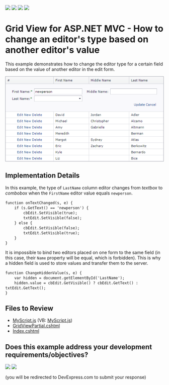 <!-- default badges list -->
![](https://img.shields.io/endpoint?url=https://codecentral.devexpress.com/api/v1/VersionRange/128552131/14.1.3%2B)
[![](https://img.shields.io/badge/Open_in_DevExpress_Support_Center-FF7200?style=flat-square&logo=DevExpress&logoColor=white)](https://supportcenter.devexpress.com/ticket/details/E4825)
[![](https://img.shields.io/badge/📖_How_to_use_DevExpress_Examples-e9f6fc?style=flat-square)](https://docs.devexpress.com/GeneralInformation/403183)
[![](https://img.shields.io/badge/💬_Leave_Feedback-feecdd?style=flat-square)](#does-this-example-address-your-development-requirementsobjectives)
<!-- default badges end -->

# Grid View for ASP.NET MVC - How to change an editor's type based on another editor's value

This example demonstrates how to change the editor type for a certain field based on the value of another editor in the edit form. 

![](grid-edit-form.png)

## Implementation Details

In this example, the type of `LastName` column editor changes from _textbox_ to _combobox_ when the `FirstName` editor value equals `newperson`.

```jscript
﻿function onTextChanged(s, e) {
    if (s.GetText() == 'newperson') {
        cbEdit.SetVisible(true);
        txtEdit.SetVisible(false);
    } else {
        cbEdit.SetVisible(false);
        txtEdit.SetVisible(true);
    }
}
```

It is impossible to bind two editors placed on one form to the same field (in this case, their `Name` property will be equal, which is forbidden). This is why a hidden field is used to store values and transfer them to the server.

```jscript
function ChangeHiddenValue(s, e) { 
    var hidden = document.getElementById('LastName');
    hidden.value = cbEdit.GetVisible() ? cbEdit.GetText() : txtEdit.GetText();
}
```

## Files to Review

* [MyScript.js](./CS/WebSite/Scripts/MyScript.js) (VB: [MyScript.js](./VB/WebSite/Scripts/MyScript.js))
* [GridViewPartial.cshtml](./CS/WebSite/Views/Home/GridViewPartial.cshtml)
* [Index.cshtml](./CS/WebSite/Views/Home/Index.cshtml)
<!-- feedback -->
## Does this example address your development requirements/objectives?

[<img src="https://www.devexpress.com/support/examples/i/yes-button.svg"/>](https://www.devexpress.com/support/examples/survey.xml?utm_source=github&utm_campaign=asp-net-mvc-grid-change-editor-type-based-on-another-editor-value&~~~was_helpful=yes) [<img src="https://www.devexpress.com/support/examples/i/no-button.svg"/>](https://www.devexpress.com/support/examples/survey.xml?utm_source=github&utm_campaign=asp-net-mvc-grid-change-editor-type-based-on-another-editor-value&~~~was_helpful=no)

(you will be redirected to DevExpress.com to submit your response)
<!-- feedback end -->
